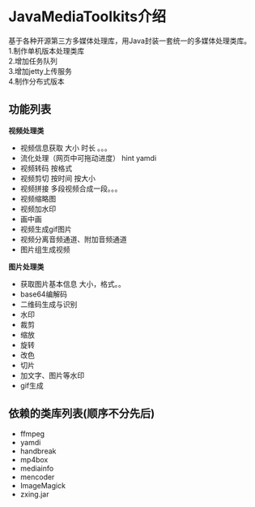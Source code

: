 # JavaMediaToolkits介绍 #

基于各种开源第三方多媒体处理库，用Java封装一套统一的多媒体处理类库。  
1.制作单机版本处理类库  
2.增加任务队列  
3.增加jetty上传服务  
4.制作分布式版本  

## 功能列表 ##
**视频处理类**
- 视频信息获取 大小 时长 。。。
- 流化处理（网页中可拖动进度） hint yamdi
- 视频转码 按格式
- 视频剪切 按时间 按大小
- 视频拼接 多段视频合成一段。。。
- 视频缩略图
- 视频加水印
- 画中画
- 视频生成gif图片
- 视频分离音频通道、附加音频通道
- 图片组生成视频

**图片处理类**
- 获取图片基本信息 大小，格式。。
- base64编解码
- 二维码生成与识别
- 水印
- 裁剪
- 缩放
- 旋转
- 改色
- 切片
- 加文字、图片等水印
- gif生成

## 依赖的类库列表(顺序不分先后) ##
- ffmpeg
- yamdi
- handbreak
- mp4box
- mediainfo
- mencoder
- ImageMagick
- zxing.jar
